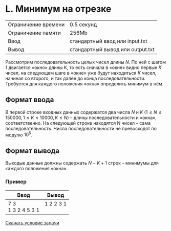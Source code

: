 # L. Минимум на отрезке

<table>
    <tr>
        <td>Ограничение времени</td>
        <td>0.5 секунд</td>
    </tr>
    <tr>
        <td>Ограничение памяти</td>
        <td>256Mb</td>
    </tr>
    <tr>
        <td>Ввод</td>
        <td>стандартный ввод или input.txt</td>
    </tr>
    <tr>
        <td>Вывод</td>
        <td>стандартный вывод или output.txt</td>
    </tr>
</table>

Рассмотрим последовательность целых чисел длины $N$. По ней с шагом $1$ двигается «окно» длины $K$, то есть сначала в «окне» видно первые $K$ чисел, на следующем шаге в «окне» уже будут находиться $K$ чисел, начиная со второго, и так далее до конца последовательности. Требуется для каждого положения «окна» определить минимум в нём.

## Формат ввода

В первой строке входных данных содержатся два числа $N$ и $K$ $(1 \leq N \leq 150000, 1 \leq K \leq 10000, K \leq N)$ – длины последовательности и «окна», соответственно. На следующей строке находятся N чисел – сама последовательность. Числа последовательности не превосходят по модулю $10^5$.

## Формат вывода

Выходые данные должны содержать $N - K + 1$ строк – минимумы для каждого положения «окна».


### Пример

| Ввод | Вывод |
| -- | -- |
| 7 3<br>1 3 2 4 5 3 1 | 1 2 2 3 1<br><br>|


[Скачать условие задачи](https://contest.yandex.ru/contest/35179/download/L/)
